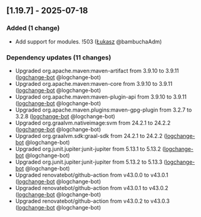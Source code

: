 <!-- @formatter:off -->
<!-- noinspection -->
<!-- Prevents auto format, for JetBrains IDE File > Settings > Editor > Code Style (Formatter Tab) > Turn formatter on/off with markers in code comments  -->

<!-- This file is automatically generate by logchange tool 🌳 🪓 => 🪵 -->
<!-- Visit https://github.com/logchange/logchange and leave a star 🌟 -->
<!-- !!! ⚠️ DO NOT MODIFY THIS FILE, YOUR CHANGES WILL BE LOST ⚠️ !!! -->


[1.19.7] - 2025-07-18
---------------------

### Added (1 change)

- Add support for modules. !503 ([Łukasz](https://github.com/bambuchaAdm) @bambuchaAdm)

### Dependency updates (11 changes)

- Upgraded org.apache.maven:maven-artifact from 3.9.10 to 3.9.11 ([logchange-bot](team@logchange.dev) @logchange-bot)
- Upgraded org.apache.maven:maven-core from 3.9.10 to 3.9.11 ([logchange-bot](team@logchange.dev) @logchange-bot)
- Upgraded org.apache.maven:maven-plugin-api from 3.9.10 to 3.9.11 ([logchange-bot](team@logchange.dev) @logchange-bot)
- Upgraded org.apache.maven.plugins:maven-gpg-plugin from 3.2.7 to 3.2.8 ([logchange-bot](team@logchange.dev) @logchange-bot)
- Upgraded org.graalvm.nativeimage:svm from 24.2.1 to 24.2.2 ([logchange-bot](team@logchange.dev) @logchange-bot)
- Upgraded org.graalvm.sdk:graal-sdk from 24.2.1 to 24.2.2 ([logchange-bot](team@logchange.dev) @logchange-bot)
- Upgraded org.junit.jupiter:junit-jupiter from 5.13.1 to 5.13.2 ([logchange-bot](team@logchange.dev) @logchange-bot)
- Upgraded org.junit.jupiter:junit-jupiter from 5.13.2 to 5.13.3 ([logchange-bot](team@logchange.dev) @logchange-bot)
- Upgraded renovatebot/github-action from v43.0.0 to v43.0.1 ([logchange-bot](team@logchange.dev) @logchange-bot)
- Upgraded renovatebot/github-action from v43.0.1 to v43.0.2 ([logchange-bot](team@logchange.dev) @logchange-bot)
- Upgraded renovatebot/github-action from v43.0.2 to v43.0.3 ([logchange-bot](team@logchange.dev) @logchange-bot)


